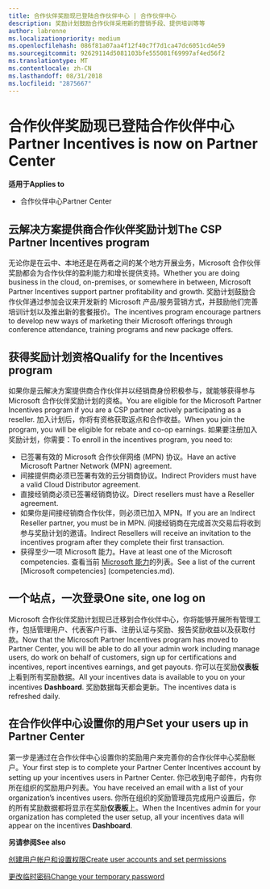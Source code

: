 ```yaml
---
title: 合作伙伴奖励现已登陆合作伙伴中心 | 合作伙伴中心
description: 奖励计划鼓励合作伙伴采用新的营销手段、提供培训等等
author: labrenne
ms.localizationpriority: medium
ms.openlocfilehash: 086f81a07aa4f12f40c7f7d1ca47dc6051cd4e59
ms.sourcegitcommit: 92629114d5081103bfe555081f69997af4ed56f2
ms.translationtype: MT
ms.contentlocale: zh-CN
ms.lasthandoff: 08/31/2018
ms.locfileid: "2875667"
---
```

# <a name="partner-incentives-is-now-on-partner-center"></a><span data-ttu-id="e4d25-103">合作伙伴奖励现已登陆合作伙伴中心</span><span class="sxs-lookup"><span data-stu-id="e4d25-103">Partner Incentives is now on Partner Center</span></span> 

**<span data-ttu-id="e4d25-104">适用于</span><span class="sxs-lookup"><span data-stu-id="e4d25-104">Applies to</span></span>**

-  <span data-ttu-id="e4d25-105">合作伙伴中心</span><span class="sxs-lookup"><span data-stu-id="e4d25-105">Partner Center</span></span>

## <a name="the-csp-partner-incentives-program"></a><span data-ttu-id="e4d25-106">云解决方案提供商合作伙伴奖励计划</span><span class="sxs-lookup"><span data-stu-id="e4d25-106">The CSP Partner Incentives program</span></span>

<span data-ttu-id="e4d25-107">无论你是在云中、本地还是在两者之间的某个地方开展业务，Microsoft 合作伙伴奖励都会为合作伙伴的盈利能力和增长提供支持。</span><span class="sxs-lookup"><span data-stu-id="e4d25-107">Whether you are doing business in the cloud, on-premises, or somewhere in between, Microsoft Partner Incentives support partner profitability and growth.</span></span> <span data-ttu-id="e4d25-108">奖励计划鼓励合作伙伴通过参加会议来开发新的 Microsoft 产品/服务营销方式，并鼓励他们完善培训计划以及推出新的套餐报价。</span><span class="sxs-lookup"><span data-stu-id="e4d25-108">The incentives program encourage partners to develop new ways of marketing their Microsoft offerings through conference attendance, training programs and new package offers.</span></span> 

## <a name="qualify-for-the-incentives-program"></a><span data-ttu-id="e4d25-109">获得奖励计划资格</span><span class="sxs-lookup"><span data-stu-id="e4d25-109">Qualify for the Incentives program</span></span>

<span data-ttu-id="e4d25-110">如果你是云解决方案提供商合作伙伴并以经销商身份积极参与，就能够获得参与 Microsoft 合作伙伴奖励计划的资格。</span><span class="sxs-lookup"><span data-stu-id="e4d25-110">You are eligible for the Microsoft Partner Incentives program if you are a CSP partner actively participating as a reseller.</span></span>
<span data-ttu-id="e4d25-111">加入计划后，你将有资格获取返点和合作收益。</span><span class="sxs-lookup"><span data-stu-id="e4d25-111">When you join the program, you will be eligible for rebate and co-op earnings.</span></span> <span data-ttu-id="e4d25-112">如果要注册加入奖励计划，你需要：</span><span class="sxs-lookup"><span data-stu-id="e4d25-112">To enroll in the incentives program, you need to:</span></span> 
-   <span data-ttu-id="e4d25-113">已签署有效的 Microsoft 合作伙伴网络 (MPN) 协议。</span><span class="sxs-lookup"><span data-stu-id="e4d25-113">Have an active Microsoft Partner Network (MPN) agreement.</span></span>  
-   <span data-ttu-id="e4d25-114">间接提供商必须已签署有效的云分销商协议。</span><span class="sxs-lookup"><span data-stu-id="e4d25-114">Indirect Providers must have a valid Cloud Distributor agreement.</span></span>
-   <span data-ttu-id="e4d25-115">直接经销商必须已签署经销商协议。</span><span class="sxs-lookup"><span data-stu-id="e4d25-115">Direct resellers must have a Reseller agreement.</span></span>
-   <span data-ttu-id="e4d25-116">如果你是间接经销商合作伙伴，则必须已加入 MPN。</span><span class="sxs-lookup"><span data-stu-id="e4d25-116">If you are an Indirect Reseller partner, you must be in MPN.</span></span> <span data-ttu-id="e4d25-117">间接经销商在完成首次交易后将收到参与奖励计划的邀请。</span><span class="sxs-lookup"><span data-stu-id="e4d25-117">Indirect Resellers will receive an invitation to the incentives program after they complete their first transaction.</span></span> 
-   <span data-ttu-id="e4d25-118">获得至少一项 Microsoft 能力。</span><span class="sxs-lookup"><span data-stu-id="e4d25-118">Have at least one of the Microsoft competencies.</span></span> <span data-ttu-id="e4d25-119">查看当前 [Microsoft 能力](competencies.md)的列表。</span><span class="sxs-lookup"><span data-stu-id="e4d25-119">See a list of the current [Microsoft competencies] (competencies.md).</span></span>

## <a name="one-site-one-log-on"></a><span data-ttu-id="e4d25-120">一个站点，一次登录</span><span class="sxs-lookup"><span data-stu-id="e4d25-120">One site, one log on</span></span>

<span data-ttu-id="e4d25-121">Microsoft 合作伙伴奖励计划现已迁移到合作伙伴中心，你将能够开展所有管理工作，包括管理用户、代表客户行事、注册认证与奖励、报告奖励收益以及获取付款。</span><span class="sxs-lookup"><span data-stu-id="e4d25-121">Now that the Microsoft Partner Incentives program has moved to Partner Center, you will be able to do all your admin work including manage users, do work on behalf of customers, sign up for certifications and incentives, report incentives earnings, and get payouts.</span></span> <span data-ttu-id="e4d25-122">你可以在奖励**仪表板**上看到所有奖励数据。</span><span class="sxs-lookup"><span data-stu-id="e4d25-122">All your incentives data is available to you on your incentives **Dashboard**.</span></span> <span data-ttu-id="e4d25-123">奖励数据每天都会更新。</span><span class="sxs-lookup"><span data-stu-id="e4d25-123">The incentives data is refreshed daily.</span></span>
 
## <a name="set-your-users-up-in-partner-center"></a><span data-ttu-id="e4d25-124">在合作伙伴中心设置你的用户</span><span class="sxs-lookup"><span data-stu-id="e4d25-124">Set your users up in Partner Center</span></span>
 
<span data-ttu-id="e4d25-125">第一步是通过在合作伙伴中心设置你的奖励用户来完善你的合作伙伴中心奖励帐户。</span><span class="sxs-lookup"><span data-stu-id="e4d25-125">Your first step is to complete your Partner Center Incentives account by setting up your incentives users in Partner Center.</span></span> <span data-ttu-id="e4d25-126">你已收到电子邮件，内有你所在组织的奖励用户列表。</span><span class="sxs-lookup"><span data-stu-id="e4d25-126">You have received an email with a list of your organization’s incentives users.</span></span> <span data-ttu-id="e4d25-127">你所在组织的奖励管理员完成用户设置后，你的所有奖励数据都将显示在奖励**仪表板**上。</span><span class="sxs-lookup"><span data-stu-id="e4d25-127">When the Incentives admin for your organization has completed the user setup, all your incentives data will appear on the incentives **Dashboard**.</span></span>

**<span data-ttu-id="e4d25-128">另请参阅</span><span class="sxs-lookup"><span data-stu-id="e4d25-128">See also</span></span>**

[<span data-ttu-id="e4d25-129">创建用户帐户和设置权限</span><span class="sxs-lookup"><span data-stu-id="e4d25-129">Create user accounts and set permissions</span></span>](create-user-accounts-and-set-permissions.md)

[<span data-ttu-id="e4d25-130">更改临时密码</span><span class="sxs-lookup"><span data-stu-id="e4d25-130">Change your temporary password</span></span>](change-your-temporary-password.md)

